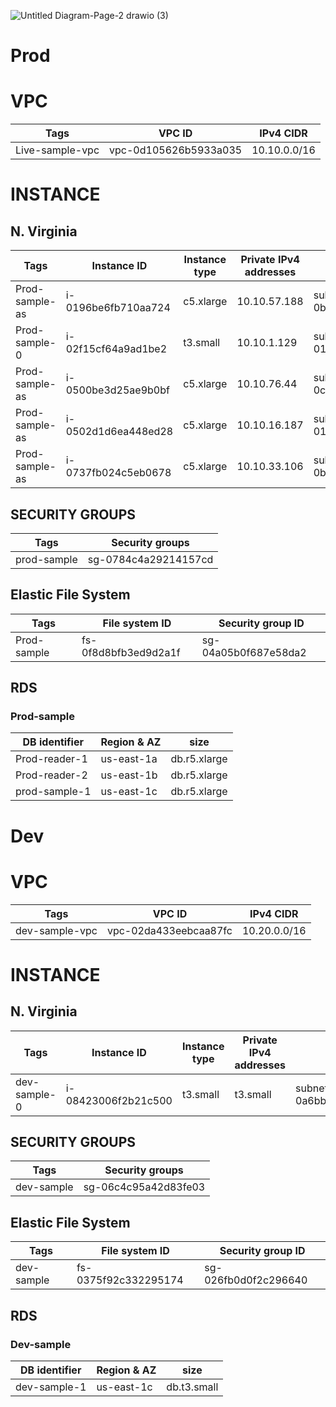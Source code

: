 
![Untitled Diagram-Page-2 drawio (3)](https://user-images.githubusercontent.com/82954458/158584023-c568e32d-8efc-4d05-bfa5-1bd3631cb3a2.png)



# Prod

# VPC 

|Tags|VPC ID |IPv4 CIDR |
|------|---------|---------|
|Live-sample-vpc| vpc-0d105626b5933a035 | 10.10.0.0/16 |



# INSTANCE

## N. Virginia

|Tags |Instance ID|Instance type|Private IPv4 addresses |Subnet|
|------|---------|---------|--------|--------|
|Prod-sample-as|i-0196be6fb710aa724 |c5.xlarge |10.10.57.188 |subnet-0baad8304b1f54f02 |
|Prod-sample-0 |i-02f15cf64a9ad1be2 | t3.small | 10.10.1.129 |subnet-01068cf8ad487b3e0 |
|Prod-sample-as| i-0500be3d25ae9b0bf |c5.xlarge| 10.10.76.44 | subnet-0ca156edb893f6ca1| 
|Prod-sample-as | i-0502d1d6ea448ed28 | c5.xlarge | 10.10.16.187 | subnet-01068cf8ad487b3e0 |
|Prod-sample-as | i-0737fb024c5eb0678 | c5.xlarge |10.10.33.106 | subnet-0baad8304b1f54f02 |

## SECURITY GROUPS

|Tags|Security groups|
|------|---------|
|prod-sample | sg-0784c4a29214157cd | 

## Elastic File System

|Tags |File system ID |Security group ID |
|------|---------|---------| 
|Prod-sample |fs-0f8d8bfb3ed9d2a1f | sg-04a05b0f687e58da2 | 

## RDS 

###  Prod-sample

|DB identifier |Region & AZ |size |
|------|---------|--------|
| Prod-reader-1 | us-east-1a |db.r5.xlarge|
| Prod-reader-2 |us-east-1b|db.r5.xlarge| 
| prod-sample-1 |us-east-1c|db.r5.xlarge |



# Dev 

# VPC
|Tags|VPC ID |IPv4 CIDR |
|------|---------|---------|
|dev-sample-vpc | vpc-02da433eebcaa87fc | 10.20.0.0/16 | 


# INSTANCE

## N. Virginia

|Tags |Instance ID|Instance type|Private IPv4 addresses |Subnet |
|------|---------|---------|---------|---------|
|dev-sample-0 | i-08423006f2b21c500 |t3.small | t3.small | subnet-0a6bb85d1d8ce2cb8 | 

## SECURITY GROUPS

|Tags|Security groups|
|------|---------|
| dev-sample  |  sg-06c4c95a42d83fe03 |

## Elastic File System

|Tags |File system ID |Security group ID |
|------|---------|---------| 
|dev-sample |fs-0375f92c332295174| sg-026fb0d0f2c296640 | 

## RDS 

###  Dev-sample

|DB identifier |Region & AZ | size |
|------|---------|--------|
|dev-sample-1 | us-east-1c| db.t3.small |


 
